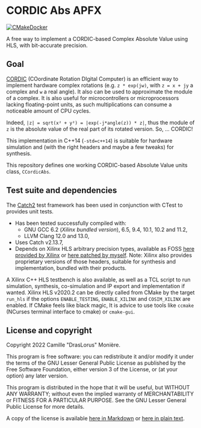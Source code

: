 # CORDIC Abs APFX

[![CMakeDocker](https://github.com/DrasLorus/Cordic_Abs_APFX/actions/workflows/docker.yml/badge.svg)](https://github.com/DrasLorus/Cordic_Abs_APFX/actions/workflows/docker.yml)

A free way to implement a CORDIC-based Complex Absolute Value using HLS, with bit-accurate precision.

## Goal

[CORDIC](https://en.wikipedia.org/wiki/CORDIC) (COordinate Rotation DIgital Computer) is an efficient way to implement hardware complex rotations (e.g. `z * exp(jw)`, with `z = x + jy` a complex and `w` a real angle). It also can be used to approximate the module of a complex. It is also useful for microcontrollers or microprocessors lacking floating-point units, as such multiplications can consume a noticeable amount of CPU cycles.

Indeed, `|z| = sqrt(x² + y²) = |exp(-j*angle(z)) * z|`, thus the module of `z` is the absolute value of the real part of its rotated version. So, ... CORDIC!

This implementation in C++14 (`-std=c++14`) is suitable for hardware simulation and (with the right headers and maybe a few tweaks) for synthesis.

This repository defines one working CORDIC-based Absolute Value units class, `CCordicAbs`.

## Test suite and dependencies

The [Catch2](https://github.com/catchorg/Catch) test framework has been used in conjunction with CTest to provides unit tests.

- Has been tested successfully compiled with:
  - GNU GCC 6.2 (*Xilinx bundled version*), 6.5, 9.4, 10.1, 10.2 and 11.2,
  - LLVM Clang 12.0 and 13.0,
- Uses Catch v2.13.7,
- Depends on Xilinx HLS arbitrary precision types, available as FOSS [here provided by Xilinx](https://github.com/Xilinx/HLS_arbitrary_Precision_Types) or [here patched by myself](https://github.com/DrasLorus/HLS_arbitrary_Precision_Types). Note: Xilinx also provides proprietary versions of those headers, suitable for synthesis and implementation, bundled with their products.

A Xilinx C++ HLS testbench is also available, as well as a TCL script to run simulation, synthesis, co-simulation and IP export and implementation if wanted. Xilinx HLS v2020.2 can be directly called from CMake by the target `run_hls` if the options `ENABLE_TESTING`, `ENABLE_XILINX` and `COSIM_XILINX` are enabled. If CMake feels like black magic, It is advice to use tools like `ccmake` (NCurses terminal interface to cmake) or `cmake-gui`.

## License and copyright

Copyright 2022 Camille "DrasLorus" Monière.

This program is free software: you can redistribute it and/or modify it under the terms of the GNU
Lesser General Public License as published by the Free Software Foundation, either version 3 of
the License, or (at your option) any later version.

This program is distributed in the hope that it will be useful, but WITHOUT ANY WARRANTY; without
even the implied warranty of MERCHANTABILITY or FITNESS FOR A PARTICULAR PURPOSE. See the GNU
Lesser General Public License for more details.

A copy of the license is available [here in Markdown](lgpl-3.0.md) or [here in plain text](LICENSE).
